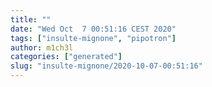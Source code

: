 ```yaml
---
title: ""
date: "Wed Oct  7 00:51:16 CEST 2020"
tags: ["insulte-mignone", "pipotron"]
author: m1ch3l
categories: ["generated"]
slug: "insulte-mignone/2020-10-07-00:51:16"
---
```



